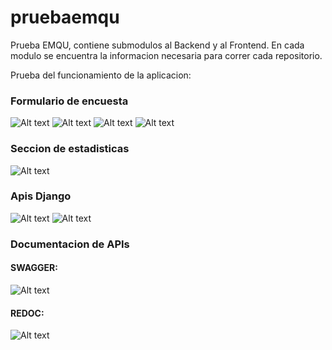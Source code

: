 # pruebaemqu
Prueba EMQU, contiene submodulos al Backend y al Frontend.
En cada modulo se encuentra la informacion necesaria para correr cada repositorio.

Prueba del funcionamiento de la aplicacion:

### Formulario de encuesta


![Alt text](/imagenes_test/1.png?raw=true "registro 1")
![Alt text](/imagenes_test/2.png?raw=true "registro 2")
![Alt text](/imagenes_test/4.png?raw=true "registro 3")
![Alt text](/imagenes_test/5.png?raw=true "registro 4")

### Seccion de estadisticas


![Alt text](/imagenes_test/6.png?raw=true "registro 5")


### Apis Django

![Alt text](/imagenes_test/7.png?raw=true "registro 6")
![Alt text](/imagenes_test/8.png?raw=true "registro 7")

### Documentacion de APIs

#### SWAGGER:

![Alt text](/imagenes_test/10.png?raw=true "registro 9")

#### REDOC:

![Alt text](/imagenes_test/9.png?raw=true "registro 8")



